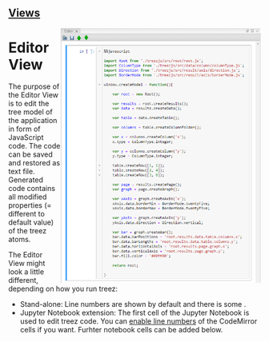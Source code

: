 [Views](../views.md)
----

<img align="right" width="400" src="../images/editor_view.png">

#	Editor View

The purpose of the Editor View is to edit the tree model of the application in form of JavaScript code. The code can be saved and restored as text file. Generated code contains all modified properties (= different to default value) of the treez atoms.

The Editor View might look a little different, depending on how you run treez:

* Stand-alone: Line numbers are shown by default and there is some .
* Jupyter Notebook extension: The first cell of the Jupyter Notebook is used to edit treez code. You can [enable line numbers](https://stackoverflow.com/questions/10979667/showing-line-numbers-in-ipython-jupyter-notebooks) of the CodeMirror cells if you want. Furhter notebook cells can be added below. 

